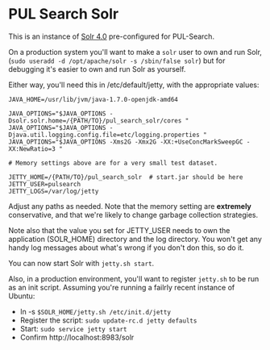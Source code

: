 PUL Search Solr
===============
This is an instance of [Solr 4.0][solr] pre-configured for PUL-Search. 

On a production system you'll want to make a `solr` user to own and run Solr, (`sudo useradd -d /opt/apache/solr -s /sbin/false solr`) but for debugging it's easier to own and run Solr as yourself.

Either way, you'll need this in /etc/default/jetty, with the appropriate values:

```
JAVA_HOME=/usr/lib/jvm/java-1.7.0-openjdk-amd64

JAVA_OPTIONS="$JAVA_OPTIONS -Dsolr.solr.home=/{PATH/TO}/pul_search_solr/cores "
JAVA_OPTIONS="$JAVA_OPTIONS -Djava.util.logging.config.file=etc/logging.properties " 
JAVA_OPTIONS="$JAVA_OPTIONS -Xms2G -Xmx2G -XX:+UseConcMarkSweepGC -XX:NewRatio=3 "

# Memory settings above are for a very small test dataset.

JETTY_HOME=/{PATH/TO}/pul_search_solr  # start.jar should be here
JETTY_USER=pulsearch
JETTY_LOGS=/var/log/jetty
```

Adjust any paths as needed. Note that the memory setting are __extremely__ conservative, and that we're likely to change garbage collection strategies.

Note also that the value you set for JETTY_USER needs to own the application (SOLR_HOME) directory and the log directory. You won't get any handy log messages about what's wrong if you don't don this, so do it.

You can now start Solr with `jetty.sh start`.

Also, in a production environment, you'll want to register `jetty.sh` to be run as an init script. Assuming you're running a failrly recent instance of Ubuntu:
 * ln -s `$SOLR_HOME/jetty.sh /etc/init.d/jetty`
 * Register the script: `sudo update-rc.d jetty defaults`
 * Start: `sudo service jetty start`
 * Confirm http://localhost:8983/solr

 [solr]: <http://lucene.apache.org/solr> "Solr"